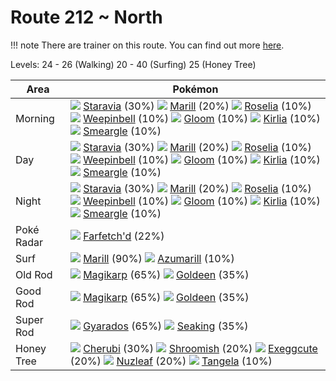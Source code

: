 # Route 212 ~ North

!!! note
    There are trainer on this route. You can find out more [here](/trainer_changes/route_212__north/).

Levels: 24 - 26 (Walking) 20 - 40 (Surfing) 25 (Honey Tree)

Area       | Pokémon
---        | ---
Morning    | ![][397]  [Staravia] (30%) ![][183]  [Marill] (20%) ![][315]  [Roselia] (10%)  ![][070]  [Weepinbell] (10%) ![][044]  [Gloom] (10%) ![][281]  [Kirlia] (10%)  ![][235]  [Smeargle] (10%)
Day        | ![][397]  [Staravia] (30%) ![][183]  [Marill] (20%) ![][315]  [Roselia] (10%)  ![][070]  [Weepinbell] (10%) ![][044]  [Gloom] (10%) ![][281]  [Kirlia] (10%)  ![][235]  [Smeargle] (10%)
Night      | ![][397]  [Staravia] (30%) ![][183]  [Marill] (20%) ![][315]  [Roselia] (10%)  ![][070]  [Weepinbell] (10%) ![][044]  [Gloom] (10%) ![][281]  [Kirlia] (10%)  ![][235]  [Smeargle] (10%)
Poké Radar | ![][083]  [Farfetch'd] (22%)
Surf       | ![][183]  [Marill] (90%) ![][184]  [Azumarill] (10%)
Old Rod    | ![][129]  [Magikarp] (65%) ![][118]  [Goldeen] (35%)
Good Rod   | ![][129]  [Magikarp] (65%) ![][118]  [Goldeen] (35%)
Super Rod  | ![][130]  [Gyarados] (65%) ![][119]  [Seaking] (35%)
Honey Tree | ![][420]  [Cherubi] (30%) ![][285]  [Shroomish] (20%) ![][102]  [Exeggcute] (20%)  ![][274]  [Nuzleaf] (20%) ![][114]  [Tangela] (10%)


[Gloom]: /pokemon_changes/044/
[Weepinbell]: /pokemon_changes/070/
[Farfetch'd]: /pokemon_changes/083/
[Exeggcute]: /pokemon_changes/102/
[Tangela]: /pokemon_changes/114/
[Goldeen]: /pokemon_changes/118/
[Seaking]: /pokemon_changes/119/
[Magikarp]: /pokemon_changes/129/
[Gyarados]: /pokemon_changes/130/
[Marill]: /pokemon_changes/183/
[Azumarill]: /pokemon_changes/184/
[Smeargle]: /pokemon_changes/235/
[Nuzleaf]: /pokemon_changes/274/
[Kirlia]: /pokemon_changes/281/
[Shroomish]: /pokemon_changes/285/
[Roselia]: /pokemon_changes/315/
[Staravia]: /pokemon_changes/397/
[Cherubi]: /pokemon_changes/420/
[044]: /img/pokemon/044.png
[070]: /img/pokemon/070.png
[083]: /img/pokemon/083.png
[102]: /img/pokemon/102.png
[114]: /img/pokemon/114.png
[118]: /img/pokemon/118.png
[119]: /img/pokemon/119.png
[129]: /img/pokemon/129.png
[130]: /img/pokemon/130.png
[183]: /img/pokemon/183.png
[184]: /img/pokemon/184.png
[235]: /img/pokemon/235.png
[274]: /img/pokemon/274.png
[281]: /img/pokemon/281.png
[285]: /img/pokemon/285.png
[315]: /img/pokemon/315.png
[397]: /img/pokemon/397.png
[420]: /img/pokemon/420.png
